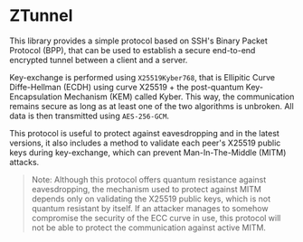 # ZTunnel

This library provides a simple protocol based on SSH's Binary Packet Protocol (BPP), that can be used to establish a secure end-to-end encrypted tunnel between a client and a server.

Key-exchange is performed using `X25519Kyber768`, that is Ellipitic Curve Diffe-Hellman (ECDH) using curve X25519 + the post-quantum Key-Encapsulation Mechanism (KEM) called Kyber. This way, the communication remains secure as long as at least one of the two algorithms is unbroken. All data is then transmitted using `AES-256-GCM`. 

This protocol is useful to protect against eavesdropping and in the latest versions, it also includes a method to validate each peer's X25519 public keys during key-exchange, which can prevent Man-In-The-Middle (MITM) attacks.

> Note: Although this protocol offers quantum resistance against eavesdropping, the mechanism used to protect against MITM depends only on validating the X25519 public keys, which is not quantum resistant by itself. If an attacker manages to somehow compromise the security of the ECC curve in use, this protocol will not be able to protect the communication against active MITM.
